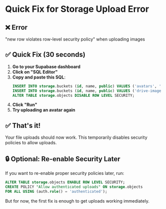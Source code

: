 # Quick Fix for Storage Upload Error

## ❌ Error
"new row violates row-level security policy" when uploading images

## ✅ Quick Fix (30 seconds)

1. **Go to your Supabase dashboard**
2. **Click on "SQL Editor"** 
3. **Copy and paste this SQL**:
   ```sql
   INSERT INTO storage.buckets (id, name, public) VALUES ('avatars', 'avatars', true) ON CONFLICT DO NOTHING;
   INSERT INTO storage.buckets (id, name, public) VALUES ('drive-images', 'drive-images', true) ON CONFLICT DO NOTHING;
   ALTER TABLE storage.objects DISABLE ROW LEVEL SECURITY;
   ```
4. **Click "Run"**
5. **Try uploading an avatar again**

## ✅ That's it!

Your file uploads should now work. This temporarily disables security policies to allow uploads.

## 🔒 Optional: Re-enable Security Later

If you want to re-enable proper security policies later, run:
```sql
ALTER TABLE storage.objects ENABLE ROW LEVEL SECURITY;
CREATE POLICY "Allow authenticated uploads" ON storage.objects 
FOR ALL USING (auth.role() = 'authenticated');
```

But for now, the first fix is enough to get uploads working immediately.
